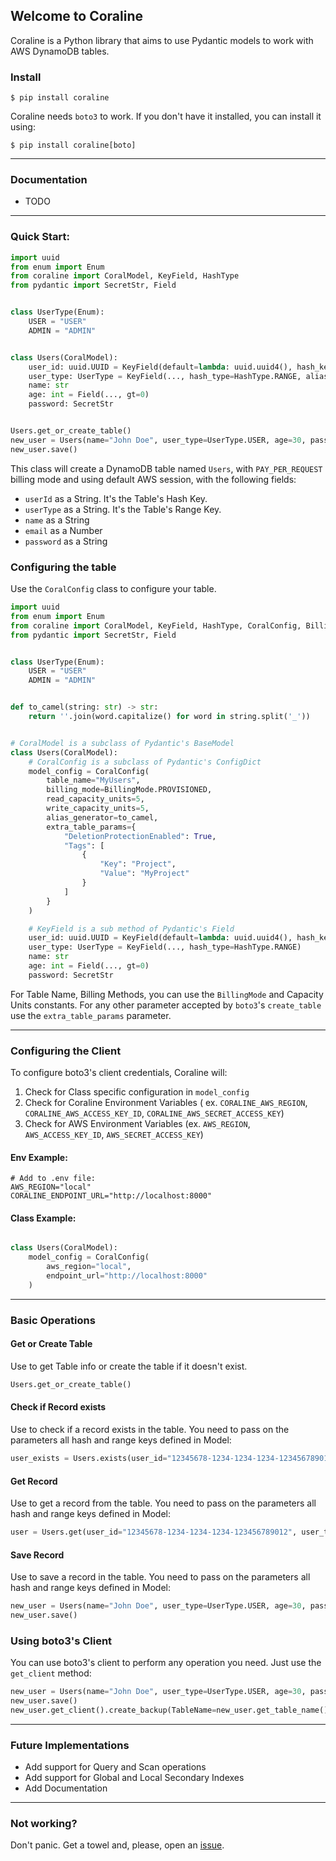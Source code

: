 ## Welcome to Coraline

Coraline is a Python library that aims to use Pydantic models to work with AWS DynamoDB tables.

### Install

```shell
$ pip install coraline
```

Coraline needs `boto3` to work. If you don't have it installed, you can install it using:

```shell
$ pip install coraline[boto]
```

---

### Documentation

* TODO

---

### Quick Start:

```python
import uuid
from enum import Enum
from coraline import CoralModel, KeyField, HashType
from pydantic import SecretStr, Field


class UserType(Enum):
    USER = "USER"
    ADMIN = "ADMIN"


class Users(CoralModel):
    user_id: uuid.UUID = KeyField(default=lambda: uuid.uuid4(), hash_key=HashType.HASH, alias="userId")
    user_type: UserType = KeyField(..., hash_type=HashType.RANGE, alias="userType")
    name: str
    age: int = Field(..., gt=0)
    password: SecretStr


Users.get_or_create_table()
new_user = Users(name="John Doe", user_type=UserType.USER, age=30, password="123456")
new_user.save()
```

This class will create a DynamoDB table named `Users`, with `PAY_PER_REQUEST` billing mode and using default AWS
session, with the following fields:

* `userId` as a String. It's the Table's Hash Key.
* `userType` as a String. It's the Table's Range Key.
* `name` as a String
* `email` as a Number
* `password` as a String

### Configuring the table

Use the `CoralConfig` class to configure your table.

```python
import uuid
from enum import Enum
from coraline import CoralModel, KeyField, HashType, CoralConfig, BillingMode
from pydantic import SecretStr, Field


class UserType(Enum):
    USER = "USER"
    ADMIN = "ADMIN"


def to_camel(string: str) -> str:
    return ''.join(word.capitalize() for word in string.split('_'))


# CoralModel is a subclass of Pydantic's BaseModel
class Users(CoralModel):
    # CoralConfig is a subclass of Pydantic's ConfigDict
    model_config = CoralConfig(
        table_name="MyUsers",
        billing_mode=BillingMode.PROVISIONED,
        read_capacity_units=5,
        write_capacity_units=5,
        alias_generator=to_camel,
        extra_table_params={
            "DeletionProtectionEnabled": True,
            "Tags": [
                {
                    "Key": "Project",
                    "Value": "MyProject"
                }
            ]
        }
    )

    # KeyField is a sub method of Pydantic's Field
    user_id: uuid.UUID = KeyField(default=lambda: uuid.uuid4(), hash_key=HashType.HASH)
    user_type: UserType = KeyField(..., hash_type=HashType.RANGE)
    name: str
    age: int = Field(..., gt=0)
    password: SecretStr
```

For Table Name, Billing Methods, you can use the `BillingMode` and Capacity Units constants. For any other parameter
accepted by `boto3`'s `create_table` use the `extra_table_params` parameter.

---

### Configuring the Client

To configure boto3's client credentials, Coraline will:

1. Check for Class specific configuration in `model_config`
2. Check for Coraline Environment Variables (
   ex. `CORALINE_AWS_REGION`, `CORALINE_AWS_ACCESS_KEY_ID`, `CORALINE_AWS_SECRET_ACCESS_KEY`)
3. Check for AWS Environment Variables (ex. `AWS_REGION`, `AWS_ACCESS_KEY_ID`, `AWS_SECRET_ACCESS_KEY`)

#### Env Example:
```dotenv
# Add to .env file:
AWS_REGION="local"
CORALINE_ENDPOINT_URL="http://localhost:8000"
```

#### Class Example:
```python

class Users(CoralModel):
    model_config = CoralConfig(
        aws_region="local",
        endpoint_url="http://localhost:8000"
    )
```

---

### Basic Operations

#### Get or Create Table
Use to get Table info or create the table if it doesn't exist.

```python
Users.get_or_create_table()
```

#### Check if Record exists
Use to check if a record exists in the table. You need to pass on the parameters all hash and range keys defined in Model:

```python
user_exists = Users.exists(user_id="12345678-1234-1234-1234-123456789012", user_type=UserType.USER)
```

#### Get Record
Use to get a record from the table. You need to pass on the parameters all hash and range keys defined in Model:

```python
user = Users.get(user_id="12345678-1234-1234-1234-123456789012", user_type=UserType.USER)
```

#### Save Record
Use to save a record in the table. You need to pass on the parameters all hash and range keys defined in Model:

```python
new_user = Users(name="John Doe", user_type=UserType.USER, age=30, password="123456")
new_user.save()
```

### Using boto3's Client

You can use boto3's client to perform any operation you need. Just use the `get_client` method:

```python
new_user = Users(name="John Doe", user_type=UserType.USER, age=30, password="123456")
new_user.save()
new_user.get_client().create_backup(TableName=new_user.get_table_name(), BackupName="MyBackup")
```

---

### Future Implementations
* Add support for Query and Scan operations
* Add support for Global and Local Secondary Indexes
* Add Documentation

---

### Not working?

Don't panic. Get a towel and, please, open an
[issue](https://github.com/megalus/coraline/issues).
